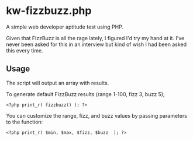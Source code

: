 kw-fizzbuzz.php
======

A simple web developer aptitude test using PHP.

Given that FizzBuzz is all the rage lately, I figured I'd try my hand at it. I've never been asked for this in an interview but kind of wish I had been asked this every time.

## Usage

The script will output an array with results.

To generate default FizzBuzz results (range 1-100, fizz 3, buzz 5);
```
<?php print_r( fizzbuzz() ); ?>
```

You can customize the range, fizz, and buzz values by passing parameters to the function:
```
<?php print_r( $min, $max, $fizz, $buzz  ); ?>
```
